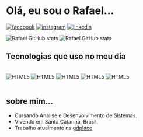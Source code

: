 # Olá, eu sou o Rafael...

[![facebook](https://img.shields.io/badge/Facebook-1877F2?style=for-the-badge&logo=facebook&logoColor=white)](https://www.facebook.com/RafaeldeOliveira.dev/)
[![instagram](https://img.shields.io/badge/Instagram-E4405F?style=for-the-badge&logo=instagram&logoColor=white)](https://www.instagram.com/rafah_vidalizando/)
[![linkedin](https://img.shields.io/badge/LinkedIn-0077B5?style=for-the-badge&logo=linkedin&logoColor=white)](https://www.linkedin.com/in/rafael-fortunatti-650756162/)

![Rafael GitHub stats](https://github-readme-stats.vercel.app/api?username=rafaelfernandes98&count_private=true&theme=onedark)
![Rafael GitHub stats](https://github-readme-stats.vercel.app/api/top-langs/?username=rafaelfernandes98&theme=onedark)

## Tecnologias que uso no meu dia

<div style="display: inline_block"><br/>
    <img alt="HTML5" src="https://img.shields.io/badge/HTML5-E34F26?style=for-the-badge&logo=html5&logoColor=white">
    <img alt="HTML5" src="https://img.shields.io/badge/CSS3-1572B6?style=for-the-badge&logo=css3&logoColor=white">
    <img alt="HTML5" src="https://img.shields.io/badge/JavaScript-F7DF1E?style=for-the-badge&logo=javascript&logoColor=black">
    <img alt="HTML5" src="https://img.shields.io/badge/React-20232A?style=for-the-badge&logo=react&logoColor=61DAFB">
    <img alt="HTML5" src="https://img.shields.io/badge/PHP-777BB4?style=for-the-badge&logo=php&logoColor=white">
</div><br/>

## sobre mim...

- Cursando Analise e Desenvolvimento de Sistemas.
- Vivendo em Santa Catarina, Brasil.
- Trabalho atualmente na [gdplace](https://www.gdplace.com.br/)
